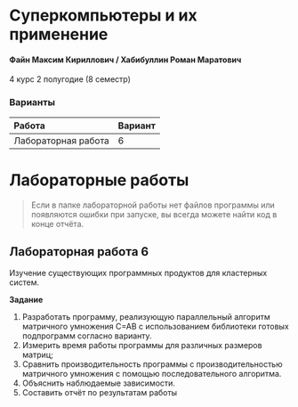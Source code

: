 # Суперкомпьютеры и их применение

#### Файн Максим Кириллович / Хабибуллин Роман Маратович

4 курс 2 полугодие (8 семестр)

### Варианты

| Работа | Вариант |
| :------------------ | :------ |
| Лабораторная работа                  | 6     |

# Лабораторные работы

> Если в папке лабораторной работы нет файлов программы или появляются ошибки при запуске, вы всегда можете найти код в конце отчёта.

## Лабораторная работа 6

Изучение существующих программных продуктов для кластерных систем.

**Задание**

1. Разработать программу, реализующую параллельный алгоритм матричного умножения C=AB с использованием библиотеки готовых подпрограмм согласно варианту.
2.	Измерить время работы программы для различных размеров матриц;
3.	Сравнить производительность программы с производительностью матричного умножения с помощью последовательного алгоритма.
4.	Объяснить наблюдаемые зависимости.
5.	Составить отчёт по результатам работы

